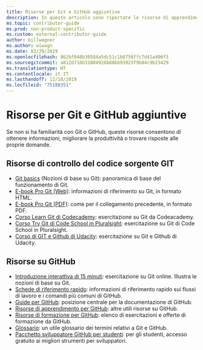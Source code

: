 ```yaml
---
title: Risorse per Git e GitHub aggiuntive
description: In questo articolo sono riportate le risorse di apprendimento per Git e GitHub consigliate per aggiungere contributi a docs.microsoft.com.
ms.topic: contributor-guide
ms.prod: non-product-specific
ms.custom: external-contributor-guide
author: billwagner
ms.author: wiwagn
ms.date: 03/29/2019
ms.openlocfilehash: 862bf048b30584a5dc51c1b0758ffc7d41a406f5
ms.sourcegitcommit: a812d716b31084926b886b93923f9b84c9b23429
ms.translationtype: HT
ms.contentlocale: it-IT
ms.lasthandoff: 12/18/2019
ms.locfileid: "75188351"
---
```

# <a name="additional-git-and-github-resources"></a>Risorse per Git e GitHub aggiuntive

Se non si ha familiarità con Git o GitHub, queste risorse consentono di ottenere informazioni, migliorare la produttività o trovare risposte alle proprie domande.

## <a name="git-source-control-resources"></a>Risorse di controllo del codice sorgente GIT

- [Git basics](https://go.microsoft.com/fwlink/?linkid=853939) (Nozioni di base su Git): panoramica di base del funzionamento di Git.
- [E-book Pro Git (Web)](https://go.microsoft.com/fwlink/?linkid=853940): informazioni di riferimento su Git, in formato HTML.
- [E-book Pro Git (PDF)](https://progit2.s3.amazonaws.com/en/2016-03-22-f3531/progit-en.1084.pdf): come per il collegamento precedente, in formato PDF.
- [Corso Learn Git di Codecademy](https://www.codecademy.com/learn/learn-git): esercitazione su Git da Codeacademy.
- [Corso Try Git di Code School in Pluralsight](https://www.pluralsight.com/courses/code-school-git-real): esercitazione su Git di Code School in Pluralsight.
- [Corso di GIT e Github di Udacity](https://www.udacity.com/course/how-to-use-git-and-github--ud775): esercitazione su Git e Github di Udacity.

## <a name="github-resources"></a>Risorse su GitHub

- [Introduzione interattiva di 15 minuti](https://try.github.io/): esercitazione su Git online. Illustra le nozioni di base su Git.
- [Schede di riferimento rapido](https://go.microsoft.com/fwlink/?linkid=853941): informazioni di riferimento rapido sui flussi di lavoro e i comandi più comuni di GitHub.
- [Guide per GitHub](https://guides.github.com/): posizione centrale per la documentazione di GitHub.
- [Risorse di apprendimento per GitHub](https://help.github.com/articles/git-and-github-learning-resources/): altre utili risorse su GitHub.
- [Risorse di formazione per GitHub](https://services.github.com/training/): elenco di esercitazioni e offerte di formazione da GitHub.
- [Glossario](https://help.github.com/articles/github-glossary): un utile glossario dei termini relativi a Git e GitHub.
- [Pacchetto sviluppatore GitHub per studenti](https://education.github.com/pack): per gli studenti, accesso gratuito ai migliori strumenti per sviluppatori.
